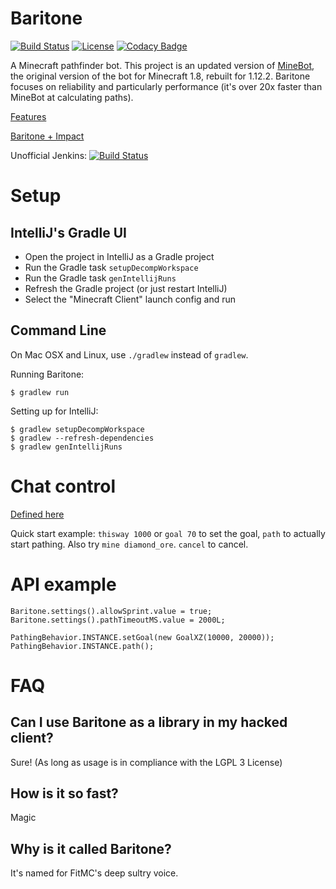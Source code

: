 # Baritone
[![Build Status](https://travis-ci.com/cabaletta/baritone.svg?branch=master)](https://travis-ci.com/cabaletta/baritone)
[![License](https://img.shields.io/github/license/cabaletta/baritone.svg)](LICENSE)
[![Codacy Badge](https://api.codacy.com/project/badge/Grade/7150d8ccf6094057b1782aa7a8f92d7d)](https://www.codacy.com/app/leijurv/baritone?utm_source=github.com&amp;utm_medium=referral&amp;utm_content=cabaletta/baritone&amp;utm_campaign=Badge_Grade)

A Minecraft pathfinder bot. This project is an updated version of [MineBot](https://github.com/leijurv/MineBot/),
the original version of the bot for Minecraft 1.8, rebuilt for 1.12.2. Baritone focuses on reliability and particularly performance (it's over 20x faster than MineBot at calculating paths).

<a href="https://github.com/cabaletta/baritone/blob/master/FEATURES.md">Features</a>

<a href="https://github.com/cabaletta/baritone/blob/master/IMPACT.md">Baritone + Impact</a>

Unofficial Jenkins: [![Build Status](https://plutiejenkins.leijurv.com/job/baritone/badge/icon)](https://plutiejenkins.leijurv.com/job/baritone/lastSuccessfulBuild/)

# Setup

## IntelliJ's Gradle UI
- Open the project in IntelliJ as a Gradle project
- Run the Gradle task `setupDecompWorkspace`
- Run the Gradle task `genIntellijRuns`
- Refresh the Gradle project (or just restart IntelliJ)
- Select the "Minecraft Client" launch config and run

## Command Line
On Mac OSX and Linux, use `./gradlew` instead of `gradlew`.

Running Baritone:

```
$ gradlew run
```

Setting up for IntelliJ:
```
$ gradlew setupDecompWorkspace
$ gradlew --refresh-dependencies
$ gradlew genIntellijRuns
```

# Chat control
<a href="https://github.com/cabaletta/baritone/blob/master/src/main/java/baritone/utils/ExampleBaritoneControl.java">Defined here</a>

Quick start example: `thisway 1000` or `goal 70` to set the goal, `path` to actually start pathing. Also try `mine diamond_ore`. `cancel` to cancel.

# API example

```
Baritone.settings().allowSprint.value = true;
Baritone.settings().pathTimeoutMS.value = 2000L;

PathingBehavior.INSTANCE.setGoal(new GoalXZ(10000, 20000));
PathingBehavior.INSTANCE.path();
```

# FAQ

## Can I use Baritone as a library in my hacked client?

Sure! (As long as usage is in compliance with the LGPL 3 License)

## How is it so fast?

Magic

## Why is it called Baritone?

It's named for FitMC's deep sultry voice. 
